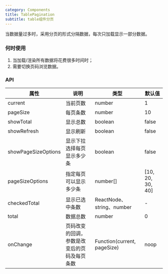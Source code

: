 ```yaml
---
category: Components
title: TablePagination
subtitle: table组件分页
---
```

当数据量过多时，采用分页的形式分隔数据，每次只加载显示一部分数据。

### 何时使用
1. 当加载/渲染所有数据将花费很多时间时；
2. 需要切换页码浏览数据。

### API

| 属性 | 说明 | 类型 | 默认值 |
| --- | --- | --- | --- |
| current | 当前页数 | number | 1 |
| pageSize | 每页条数 | number | 10 |
| showTotal | 显示总数 | boolean | false |
| showRefresh | 显示刷新 | boolean | false |
| showPageSizeOptions | 显示下拉选择每页显示多少条 | boolean | false |
| pageSizeOptions | 指定每页可以显示多少条 | number[] | [10, 20, 30, 40] |
| checkedTotal | 显示已选中条数 | ReactNode、string、number | - |
| total | 数据总数 | number | 0 |
| onChange | 页码改变的回调，参数是改变后的页码及每页条数 | Function(current, pageSize) | noop |

